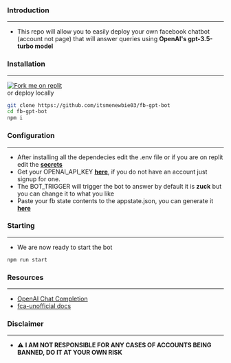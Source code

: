 ### Introduction
------------
 - This repo will allow you to easily deploy your own facebook chatbot (account not page) that will answer queries using **OpenAI's gpt-3.5-turbo model**


### Installation
------------

[![Fork me on replit](https://img.shields.io/static/v1?label=Replit&message=Fork%20me%20on%20replit!&color=brightgreen&style=for-the-badge&logo=replit 'Fork Me')](https://replit.com/@itsmenewbie03/fb-gpt-bot)<br>
or deploy locally
```bash
git clone https://github.com/itsmenewbie03/fb-gpt-bot
cd fb-gpt-bot
npm i
```
### Configuration
------------
- After installing all the dependecies edit the .env file or if you are on replit edit the **[secrets](https://docs.replit.com/programming-ide/workspace-features/storing-sensitive-information-environment-variables "secrets")**
- Get your OPENAI_API_KEY **[here](https://platform.openai.com/account/api-keys "here")**, if you do not have an account just signup for one.
- The BOT_TRIGGER will trigger the bot to answer by default it is **zuck** but you can change it to what you like
- Paste your fb state contents to the appstate.json, you can generate it **[here](https://github.com/c3cbot/c3c-fbstate "here")**

### Starting
------------
- We are now ready to start the bot
```bash
npm run start
```

### Resources
------------
- [OpenAI Chat Completion](https://platform.openai.com/docs/guides/chat "OpenAI Chat Completion")
- [fca-unofficial docs](https://github.com/VangBanLaNhat/fca-unofficial/blob/master/DOCS.md "fca-unofficial docs")

### Disclaimer
------------
- ⚠️ **I AM NOT RESPONSIBLE FOR ANY CASES OF ACCOUNTS BEING BANNED, DO IT AT YOUR OWN RISK**